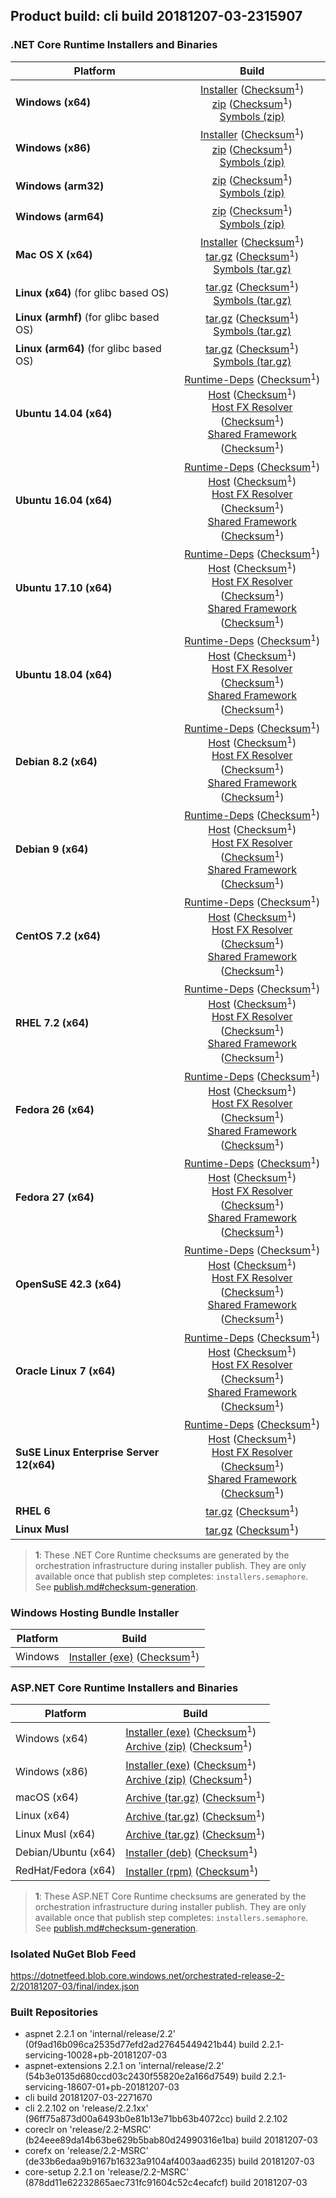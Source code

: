 ## Product build: cli build 20181207-03-2315907

### .NET Core Runtime Installers and Binaries

| Platform | Build |
|---------|:----------:|
| **Windows (x64)**                         | [Installer][win-x64-installer] ([Checksum][win-x64-installer-checksum]<sup>1</sup>)<br>[zip][win-x64-zip]   ([Checksum][win-x64-zip-checksum]<sup>1</sup>)<br>[Symbols (zip)][win-x64-symbols-zip]   |
| **Windows (x86)**                         | [Installer][win-x86-installer] ([Checksum][win-x86-installer-checksum]<sup>1</sup>)<br>[zip][win-x86-zip]   ([Checksum][win-x86-zip-checksum]<sup>1</sup>)<br>[Symbols (zip)][win-x86-symbols-zip]   |
| **Windows (arm32)**                       |                                                                                        [zip][win-arm-zip]   ([Checksum][win-arm-zip-checksum]<sup>1</sup>)<br>[Symbols (zip)][win-arm-symbols-zip]   |
| **Windows (arm64)**                       |                                                                                        [zip][win-arm64-zip] ([Checksum][win-arm64-zip-checksum]<sup>1</sup>)<br>[Symbols (zip)][win-arm64-symbols-zip] |
| **Mac OS X (x64)**                        | [Installer][osx-installer] ([Checksum][osx-installer-checksum]<sup>1</sup>)<br>[tar.gz][osx-targz]          ([Checksum][osx-targz-checksum]<sup>1</sup>)<br>[Symbols (tar.gz)][osx-symbols-targz]       |
| **Linux (x64)** (for glibc based OS)      |                                                                                        [tar.gz][linux-x64-targz] ([Checksum][linux-x64-targz-checksum]<sup>1</sup>)<br>[Symbols (tar.gz)][linux-x64-symbols-targz] |
| **Linux (armhf)** (for glibc based OS)    |                                                                                        [tar.gz][linux-arm-targz] ([Checksum][linux-arm-targz-checksum]<sup>1</sup>)<br>[Symbols (tar.gz)][linux-arm-symbols-targz] |
| **Linux (arm64)** (for glibc based OS)    |                                                                                        [tar.gz][linux-arm64-targz] ([Checksum][linux-arm64-targz-checksum]<sup>1</sup>)<br>[Symbols (tar.gz)][linux-arm64-symbols-targz] |
| **Ubuntu 14.04 (x64)**                    | [Runtime-Deps][ubuntu-14.04-runtime-deps] ([Checksum][ubuntu-14.04-runtime-deps-checksum]<sup>1</sup>)<br>[Host][deb-package-host] ([Checksum][deb-package-host-checksum]<sup>1</sup>)<br>[Host FX Resolver][deb-package-hostfxr] ([Checksum][deb-package-hostfxr-checksum]<sup>1</sup>)<br>[Shared Framework][deb-package-sharedfx] ([Checksum][deb-package-sharedfx-checksum]<sup>1</sup>)<br> |
| **Ubuntu 16.04 (x64)**                    | [Runtime-Deps][ubuntu-16.04-runtime-deps] ([Checksum][ubuntu-16.04-runtime-deps-checksum]<sup>1</sup>)<br>[Host][deb-package-host] ([Checksum][deb-package-host-checksum]<sup>1</sup>)<br>[Host FX Resolver][deb-package-hostfxr] ([Checksum][deb-package-hostfxr-checksum]<sup>1</sup>)<br>[Shared Framework][deb-package-sharedfx] ([Checksum][deb-package-sharedfx-checksum]<sup>1</sup>)<br> |
| **Ubuntu 17.10 (x64)**                    | [Runtime-Deps][ubuntu-17.10-runtime-deps] ([Checksum][ubuntu-17.10-runtime-deps-checksum]<sup>1</sup>)<br>[Host][deb-package-host] ([Checksum][deb-package-host-checksum]<sup>1</sup>)<br>[Host FX Resolver][deb-package-hostfxr] ([Checksum][deb-package-hostfxr-checksum]<sup>1</sup>)<br>[Shared Framework][deb-package-sharedfx] ([Checksum][deb-package-sharedfx-checksum]<sup>1</sup>)<br> |
| **Ubuntu 18.04 (x64)**                    | [Runtime-Deps][ubuntu-18.04-runtime-deps] ([Checksum][ubuntu-18.04-runtime-deps-checksum]<sup>1</sup>)<br>[Host][deb-package-host] ([Checksum][deb-package-host-checksum]<sup>1</sup>)<br>[Host FX Resolver][deb-package-hostfxr] ([Checksum][deb-package-hostfxr-checksum]<sup>1</sup>)<br>[Shared Framework][deb-package-sharedfx] ([Checksum][deb-package-sharedfx-checksum]<sup>1</sup>)<br> |
| **Debian 8.2 (x64)**                      | [Runtime-Deps][debian-8.2-runtime-deps]   ([Checksum][debian-8.2-runtime-deps-checksum]<sup>1</sup>)<br>[Host][deb-package-host] ([Checksum][deb-package-host-checksum]<sup>1</sup>)<br>[Host FX Resolver][deb-package-hostfxr] ([Checksum][deb-package-hostfxr-checksum]<sup>1</sup>)<br>[Shared Framework][deb-package-sharedfx] ([Checksum][deb-package-sharedfx-checksum]<sup>1</sup>)<br> |
| **Debian 9 (x64)**                        | [Runtime-Deps][debian-9-runtime-deps]     ([Checksum][debian-9-runtime-deps-checksum]<sup>1</sup>)<br>[Host][deb-package-host] ([Checksum][deb-package-host-checksum]<sup>1</sup>)<br>[Host FX Resolver][deb-package-hostfxr] ([Checksum][deb-package-hostfxr-checksum]<sup>1</sup>)<br>[Shared Framework][deb-package-sharedfx] ([Checksum][deb-package-sharedfx-checksum]<sup>1</sup>)<br> |
| **CentOS 7.2 (x64)**                      | [Runtime-Deps][centos-7-runtime-deps]      ([Checksum][centos-7-runtime-deps-checksum]<sup>1</sup>)<br>[Host][rpm-package-host] ([Checksum][rpm-package-host-checksum]<sup>1</sup>)<br>[Host FX Resolver][rpm-package-hostfxr]       ([Checksum][rpm-package-hostfxr-checksum]<sup>1</sup>)<br>[Shared Framework][rpm-package-sharedfx]       ([Checksum][rpm-package-sharedfx-checksum]<sup>1</sup>)<br> |
| **RHEL 7.2 (x64)**                        | [Runtime-Deps][rhel-7-runtime-deps]        ([Checksum][rhel-7-runtime-deps-checksum]<sup>1</sup>)<br>[Host][rpm-package-host] ([Checksum][rpm-package-host-checksum]<sup>1</sup>)<br>[Host FX Resolver][rpm-package-hostfxr]       ([Checksum][rpm-package-hostfxr-checksum]<sup>1</sup>)<br>[Shared Framework][rpm-package-sharedfx]       ([Checksum][rpm-package-sharedfx-checksum]<sup>1</sup>)<br> |
| **Fedora 26 (x64)**                       | [Runtime-Deps][fedora-26-runtime-deps]     ([Checksum][fedora-26-runtime-deps-checksum]<sup>1</sup>)<br>[Host][rpm-package-host] ([Checksum][rpm-package-host-checksum]<sup>1</sup>)<br>[Host FX Resolver][rpm-package-hostfxr]       ([Checksum][rpm-package-hostfxr-checksum]<sup>1</sup>)<br>[Shared Framework][rpm-package-sharedfx]       ([Checksum][rpm-package-sharedfx-checksum]<sup>1</sup>)<br> |
| **Fedora 27 (x64)**                       | [Runtime-Deps][fedora-27-runtime-deps]     ([Checksum][fedora-27-runtime-deps-checksum]<sup>1</sup>)<br>[Host][rpm-package-host] ([Checksum][rpm-package-host-checksum]<sup>1</sup>)<br>[Host FX Resolver][rpm-package-hostfxr]       ([Checksum][rpm-package-hostfxr-checksum]<sup>1</sup>)<br>[Shared Framework][rpm-package-sharedfx]       ([Checksum][rpm-package-sharedfx-checksum]<sup>1</sup>)<br> |
| **OpenSuSE 42.3 (x64)**                   | [Runtime-Deps][opensuse-42-runtime-deps]  ([Checksum][opensuse-42-runtime-deps-checksum]<sup>1</sup>)<br>[Host][rpm-package-host] ([Checksum][rpm-package-host-checksum]<sup>1</sup>)<br>[Host FX Resolver][rpm-package-hostfxr]       ([Checksum][rpm-package-hostfxr-checksum]<sup>1</sup>)<br>[Shared Framework][rpm-package-sharedfx]       ([Checksum][rpm-package-sharedfx-checksum]<sup>1</sup>)<br> |
| **Oracle Linux 7 (x64)**                  | [Runtime-Deps][oraclelinux-7-runtime-deps] ([Checksum][oraclelinux-7-runtime-deps-checksum]<sup>1</sup>)<br>[Host][rpm-package-host] ([Checksum][rpm-package-host-checksum]<sup>1</sup>)<br>[Host FX Resolver][rpm-package-hostfxr]       ([Checksum][rpm-package-hostfxr-checksum]<sup>1</sup>)<br>[Shared Framework][rpm-package-sharedfx]       ([Checksum][rpm-package-sharedfx-checksum]<sup>1</sup>)<br> |
| **SuSE Linux Enterprise Server 12(x64)**  | [Runtime-Deps][sles-12-runtime-deps] ([Checksum][sles-12-runtime-deps-checksum]<sup>1</sup>)<br>[Host][rpm-package-host] ([Checksum][rpm-package-host-checksum]<sup>1</sup>)<br>[Host FX Resolver][rpm-package-hostfxr]       ([Checksum][rpm-package-hostfxr-checksum]<sup>1</sup>)<br>[Shared Framework][rpm-package-sharedfx]       ([Checksum][rpm-package-sharedfx-checksum]<sup>1</sup>)<br> |
| **RHEL 6**                                |                                                                                        [tar.gz][rhel-6-targz]                    ([Checksum][rhel-6-targz-checksum]<sup>1</sup>)|
| **Linux Musl**                            |                                                                                        [tar.gz][musl-x64-targz]                ([Checksum][musl-x64-targz-checksum]<sup>1</sup>)|

[win-x64-installer]: https://dotnetfeed.blob.core.windows.net/orchestrated-release-2-2/20181207-03/final/assets/Runtime/2.2.1/dotnet-runtime-2.2.1-win-x64.exe
[win-x64-installer-checksum]: https://dotnetclichecksums.blob.core.windows.net/dotnet/Runtime/2.2.1/dotnet-runtime-2.2.1-win-x64.exe.sha512
[win-x64-zip]: https://dotnetfeed.blob.core.windows.net/orchestrated-release-2-2/20181207-03/final/assets/Runtime/2.2.1/dotnet-runtime-2.2.1-win-x64.zip
[win-x64-zip-checksum]: https://dotnetclichecksums.blob.core.windows.net/dotnet/Runtime/2.2.1/dotnet-runtime-2.2.1-win-x64.zip.sha512
[win-x64-symbols-zip]: https://dotnetfeed.blob.core.windows.net/orchestrated-release-2-2/20181207-03/final/assets/Runtime/2.2.1/dotnet-runtime-symbols-2.2.1-win-x64.zip

[win-x86-installer]: https://dotnetfeed.blob.core.windows.net/orchestrated-release-2-2/20181207-03/final/assets/Runtime/2.2.1/dotnet-runtime-2.2.1-win-x86.exe
[win-x86-installer-checksum]: https://dotnetclichecksums.blob.core.windows.net/dotnet/Runtime/2.2.1/dotnet-runtime-2.2.1-win-x86.exe.sha512
[win-x86-zip]: https://dotnetfeed.blob.core.windows.net/orchestrated-release-2-2/20181207-03/final/assets/Runtime/2.2.1/dotnet-runtime-2.2.1-win-x86.zip
[win-x86-zip-checksum]: https://dotnetclichecksums.blob.core.windows.net/dotnet/Runtime/2.2.1/dotnet-runtime-2.2.1-win-x86.zip.sha512
[win-x86-symbols-zip]: https://dotnetfeed.blob.core.windows.net/orchestrated-release-2-2/20181207-03/final/assets/Runtime/2.2.1/dotnet-runtime-symbols-2.2.1-win-x86.zip

[win-arm-zip]: https://dotnetfeed.blob.core.windows.net/orchestrated-release-2-2/20181207-03/final/assets/Runtime/2.2.1/dotnet-runtime-2.2.1-win-arm.zip
[win-arm-zip-checksum]: https://dotnetclichecksums.blob.core.windows.net/dotnet/Runtime/2.2.1/dotnet-runtime-2.2.1-win-arm.zip.sha512
[win-arm-symbols-zip]: https://dotnetfeed.blob.core.windows.net/orchestrated-release-2-2/20181207-03/final/assets/Runtime/2.2.1/dotnet-runtime-symbols-2.2.1-win-arm.zip

[win-arm64-zip]: https://dotnetfeed.blob.core.windows.net/orchestrated-release-2-2/20181207-03/final/assets/Runtime/2.2.1/dotnet-runtime-2.2.1-win-arm64.zip
[win-arm64-zip-checksum]: https://dotnetclichecksums.blob.core.windows.net/dotnet/Runtime/2.2.1/dotnet-runtime-2.2.1-win-arm64.zip.sha512
[win-arm64-symbols-zip]: https://dotnetfeed.blob.core.windows.net/orchestrated-release-2-2/20181207-03/final/assets/Runtime/2.2.1/dotnet-runtime-symbols-2.2.1-win-arm64.zip

[osx-installer]: https://dotnetfeed.blob.core.windows.net/orchestrated-release-2-2/20181207-03/final/assets/Runtime/2.2.1/dotnet-runtime-2.2.1-osx-x64.pkg
[osx-installer-checksum]: https://dotnetclichecksums.blob.core.windows.net/dotnet/Runtime/2.2.1/dotnet-runtime-2.2.1-osx-x64.pkg.sha512
[osx-targz]: https://dotnetfeed.blob.core.windows.net/orchestrated-release-2-2/20181207-03/final/assets/Runtime/2.2.1/dotnet-runtime-2.2.1-osx-x64.tar.gz
[osx-targz-checksum]: https://dotnetclichecksums.blob.core.windows.net/dotnet/Runtime/2.2.1/dotnet-runtime-2.2.1-osx-x64.tar.gz.sha512
[osx-symbols-targz]: https://dotnetfeed.blob.core.windows.net/orchestrated-release-2-2/20181207-03/final/assets/Runtime/2.2.1/dotnet-runtime-symbols-2.2.1-osx-x64.tar.gz

[linux-x64-targz]: https://dotnetfeed.blob.core.windows.net/orchestrated-release-2-2/20181207-03/final/assets/Runtime/2.2.1/dotnet-runtime-2.2.1-linux-x64.tar.gz
[linux-x64-targz-checksum]: https://dotnetclichecksums.blob.core.windows.net/dotnet/Runtime/2.2.1/dotnet-runtime-2.2.1-linux-x64.tar.gz.sha512
[linux-x64-symbols-targz]: https://dotnetfeed.blob.core.windows.net/orchestrated-release-2-2/20181207-03/final/assets/Runtime/2.2.1/dotnet-runtime-symbols-2.2.1-linux-x64.tar.gz
[linux-arm-targz]: https://dotnetfeed.blob.core.windows.net/orchestrated-release-2-2/20181207-03/final/assets/Runtime/2.2.1/dotnet-runtime-2.2.1-linux-arm.tar.gz
[linux-arm-targz-checksum]: https://dotnetclichecksums.blob.core.windows.net/dotnet/Runtime/2.2.1/dotnet-runtime-2.2.1-linux-arm.tar.gz.sha512
[linux-arm-symbols-targz]: https://dotnetfeed.blob.core.windows.net/orchestrated-release-2-2/20181207-03/final/assets/Runtime/2.2.1/dotnet-runtime-symbols-2.2.1-linux-arm.tar.gz
[linux-arm64-targz]: https://dotnetfeed.blob.core.windows.net/orchestrated-release-2-2/20181207-03/final/assets/Runtime/2.2.1/dotnet-runtime-2.2.1-linux-arm64.tar.gz
[linux-arm64-targz-checksum]: https://dotnetclichecksums.blob.core.windows.net/dotnet/Runtime/2.2.1/dotnet-runtime-2.2.1-linux-arm64.tar.gz.sha512
[linux-arm64-symbols-targz]: https://dotnetfeed.blob.core.windows.net/orchestrated-release-2-2/20181207-03/final/assets/Runtime/2.2.1/dotnet-runtime-symbols-2.2.1-linux-arm64.tar.gz

[ubuntu-14.04-runtime-deps]: https://dotnetfeed.blob.core.windows.net/orchestrated-release-2-2/20181207-03/final/assets/Runtime/2.2.1/dotnet-runtime-deps-2.2.1-ubuntu.14.04-x64.deb
[ubuntu-14.04-runtime-deps-checksum]: https://dotnetclichecksums.blob.core.windows.net/dotnet/Runtime/2.2.1/dotnet-runtime-deps-2.2.1-ubuntu.14.04-x64.deb.sha512

[ubuntu-16.04-runtime-deps]: https://dotnetfeed.blob.core.windows.net/orchestrated-release-2-2/20181207-03/final/assets/Runtime/2.2.1/dotnet-runtime-deps-2.2.1-ubuntu.16.04-x64.deb
[ubuntu-16.04-runtime-deps-checksum]: https://dotnetclichecksums.blob.core.windows.net/dotnet/Runtime/2.2.1/dotnet-runtime-deps-2.2.1-ubuntu.16.04-x64.deb.sha512

[ubuntu-17.10-runtime-deps]: https://dotnetfeed.blob.core.windows.net/orchestrated-release-2-2/20181207-03/final/assets/Runtime/2.2.1/dotnet-runtime-deps-2.2.1-ubuntu.17.10-x64.deb
[ubuntu-17.10-runtime-deps-checksum]: https://dotnetclichecksums.blob.core.windows.net/dotnet/Runtime/2.2.1/dotnet-runtime-deps-2.2.1-ubuntu.17.10-x64.deb.sha512

[ubuntu-18.04-runtime-deps]: https://dotnetfeed.blob.core.windows.net/orchestrated-release-2-2/20181207-03/final/assets/Runtime/2.2.1/dotnet-runtime-deps-2.2.1-ubuntu.18.04-x64.deb
[ubuntu-18.04-runtime-deps-checksum]: https://dotnetclichecksums.blob.core.windows.net/dotnet/Runtime/2.2.1/dotnet-runtime-deps-2.2.1-ubuntu.18.04-x64.deb.sha512

[debian-8.2-runtime-deps]: https://dotnetfeed.blob.core.windows.net/orchestrated-release-2-2/20181207-03/final/assets/Runtime/2.2.1/dotnet-runtime-deps-2.2.1-debian.8-x64.deb
[debian-8.2-runtime-deps-checksum]: https://dotnetclichecksums.blob.core.windows.net/dotnet/Runtime/2.2.1/dotnet-runtime-deps-2.2.1-debian.8-x64.deb.sha512

[debian-9-runtime-deps]: https://dotnetfeed.blob.core.windows.net/orchestrated-release-2-2/20181207-03/final/assets/Runtime/2.2.1/dotnet-runtime-deps-2.2.1-debian.9-x64.deb
[debian-9-runtime-deps-checksum]: https://dotnetclichecksums.blob.core.windows.net/dotnet/Runtime/2.2.1/dotnet-runtime-deps-2.2.1-debian.9-x64.deb.sha512

[centos-7-runtime-deps]: https://dotnetfeed.blob.core.windows.net/orchestrated-release-2-2/20181207-03/final/assets/Runtime/2.2.1/dotnet-runtime-deps-2.2.1-centos.7-x64.rpm
[centos-7-runtime-deps-checksum]: https://dotnetclichecksums.blob.core.windows.net/dotnet/Runtime/2.2.1/dotnet-runtime-deps-2.2.1-centos.7-x64.rpm.sha512

[rhel-7-runtime-deps]: https://dotnetfeed.blob.core.windows.net/orchestrated-release-2-2/20181207-03/final/assets/Runtime/2.2.1/dotnet-runtime-deps-2.2.1-rhel.7-x64.rpm
[rhel-7-runtime-deps-checksum]: https://dotnetclichecksums.blob.core.windows.net/dotnet/Runtime/2.2.1/dotnet-runtime-deps-2.2.1-rhel.7-x64.rpm.sha512

[fedora-26-runtime-deps]: https://dotnetfeed.blob.core.windows.net/orchestrated-release-2-2/20181207-03/final/assets/Runtime/2.2.1/dotnet-runtime-deps-2.2.1-fedora.26-x64.rpm
[fedora-26-runtime-deps-checksum]: https://dotnetclichecksums.blob.core.windows.net/dotnet/Runtime/2.2.1/dotnet-runtime-deps-2.2.1-fedora.26-x64.rpm.sha512

[fedora-27-runtime-deps]: https://dotnetfeed.blob.core.windows.net/orchestrated-release-2-2/20181207-03/final/assets/Runtime/2.2.1/dotnet-runtime-deps-2.2.1-fedora.27-x64.rpm
[fedora-27-runtime-deps-checksum]: https://dotnetclichecksums.blob.core.windows.net/dotnet/Runtime/2.2.1/dotnet-runtime-deps-2.2.1-fedora.27-x64.rpm.sha512

[opensuse-42-runtime-deps]: https://dotnetfeed.blob.core.windows.net/orchestrated-release-2-2/20181207-03/final/assets/Runtime/2.2.1/dotnet-runtime-deps-2.2.1-opensuse.42-x64.rpm
[opensuse-42-runtime-deps-checksum]: https://dotnetclichecksums.blob.core.windows.net/dotnet/Runtime/2.2.1/dotnet-runtime-deps-2.2.1-opensuse.42-x64.rpm.sha512

[oraclelinux-7-runtime-deps]: https://dotnetfeed.blob.core.windows.net/orchestrated-release-2-2/20181207-03/final/assets/Runtime/2.2.1/dotnet-runtime-deps-2.2.1-oraclelinux.7-x64.rpm
[oraclelinux-7-runtime-deps-checksum]: https://dotnetclichecksums.blob.core.windows.net/dotnet/Runtime/2.2.1/dotnet-runtime-deps-2.2.1-oraclelinux.7-x64.rpm.sha512

[sles-12-runtime-deps]: https://dotnetfeed.blob.core.windows.net/orchestrated-release-2-2/20181207-03/final/assets/Runtime/2.2.1/dotnet-runtime-deps-2.2.1-sles.12-x64.rpm
[sles-12-runtime-deps-checksum]: https://dotnetclichecksums.blob.core.windows.net/dotnet/Runtime/2.2.1/dotnet-runtime-deps-2.2.1-sles.12-x64.rpm.sha512

[deb-package-host]: https://dotnetfeed.blob.core.windows.net/orchestrated-release-2-2/20181207-03/final/assets/Runtime/2.2.1/dotnet-host-2.2.1-x64.deb
[deb-package-host-checksum]: https://dotnetclichecksums.blob.core.windows.net/dotnet/Runtime/2.2.1/dotnet-host-2.2.1-x64.deb.sha512
[deb-package-hostfxr]: https://dotnetfeed.blob.core.windows.net/orchestrated-release-2-2/20181207-03/final/assets/Runtime/2.2.1/dotnet-hostfxr-2.2.1-x64.deb
[deb-package-hostfxr-checksum]: https://dotnetclichecksums.blob.core.windows.net/dotnet/Runtime/2.2.1/dotnet-hostfxr-2.2.1-x64.deb.sha512
[deb-package-sharedfx]: https://dotnetfeed.blob.core.windows.net/orchestrated-release-2-2/20181207-03/final/assets/Runtime/2.2.1/dotnet-runtime-2.2.1-x64.deb
[deb-package-sharedfx-checksum]: https://dotnetclichecksums.blob.core.windows.net/dotnet/Runtime/2.2.1/dotnet-runtime-2.2.1-x64.deb.sha512

[rpm-package-host]: https://dotnetfeed.blob.core.windows.net/orchestrated-release-2-2/20181207-03/final/assets/Runtime/2.2.1/dotnet-host-2.2.1-x64.rpm
[rpm-package-host-checksum]: https://dotnetclichecksums.blob.core.windows.net/dotnet/Runtime/2.2.1/dotnet-host-2.2.1-x64.rpm.sha512
[rpm-package-hostfxr]: https://dotnetfeed.blob.core.windows.net/orchestrated-release-2-2/20181207-03/final/assets/Runtime/2.2.1/dotnet-hostfxr-2.2.1-x64.rpm
[rpm-package-hostfxr-checksum]: https://dotnetclichecksums.blob.core.windows.net/dotnet/Runtime/2.2.1/dotnet-hostfxr-2.2.1-x64.rpm.sha512
[rpm-package-sharedfx]: https://dotnetfeed.blob.core.windows.net/orchestrated-release-2-2/20181207-03/final/assets/Runtime/2.2.1/dotnet-runtime-2.2.1-x64.rpm
[rpm-package-sharedfx-checksum]: https://dotnetclichecksums.blob.core.windows.net/dotnet/Runtime/2.2.1/dotnet-runtime-2.2.1-x64.rpm.sha512

[rhel-6-targz]: https://dotnetfeed.blob.core.windows.net/orchestrated-release-2-2/20181207-03/final/assets/Runtime/2.2.1/dotnet-runtime-2.2.1-rhel.6-x64.tar.gz
[rhel-6-targz-checksum]: https://dotnetclichecksums.blob.core.windows.net/dotnet/Runtime/2.2.1/dotnet-runtime-2.2.1-rhel.6-x64.tar.gz.sha512

[musl-x64-targz]: https://dotnetfeed.blob.core.windows.net/orchestrated-release-2-2/20181207-03/final/assets/Runtime/2.2.1/dotnet-runtime-2.2.1-linux-musl-x64.tar.gz
[musl-x64-targz-checksum]: https://dotnetclichecksums.blob.core.windows.net/dotnet/Runtime/2.2.1/dotnet-runtime-2.2.1-linux-musl-x64.tar.gz.sha512

> **1**: These .NET Core Runtime checksums are generated by the orchestration infrastructure during installer publish. They are only available once that publish step completes: `installers.semaphore`. See [publish.md#checksum-generation](https://github.com/dotnet/core-eng/blob/master/Documentation/Orchestrated-Build/Api/publish.md#checksum-generation).


### Windows Hosting Bundle Installer

Platform              | Build
----------------------|---------------------
Windows               | [Installer (exe)][dotnet-hosting-win-exe] ([Checksum][dotnet-hosting-win-exe-checksum]<sup>1</sup>)

[dotnet-hosting-win-exe]: https://dotnetfeed.blob.core.windows.net/orchestrated-release-2-2/20181207-03/final/assets/aspnetcore/Runtime/2.2.1/dotnet-hosting-2.2.1-win.exe
[dotnet-hosting-win-exe-checksum]: https://dotnetclichecksums.blob.core.windows.net/dotnet/aspnetcore/Runtime/2.2.1/dotnet-hosting-2.2.1-win.exe.sha512


### ASP.NET Core Runtime Installers and Binaries

Platform              | Build
----------------------|---------------------
Windows (x64)         | [Installer (exe)][aspnetcore-win-x64-exe] ([Checksum][aspnetcore-win-x64-exe-checksum]<sup>1</sup>)<br>[Archive (zip)][aspnetcore-win-x64-zip] ([Checksum][aspnetcore-win-x64-zip-checksum]<sup>1</sup>)
Windows (x86)         | [Installer (exe)][aspnetcore-win-x86-exe] ([Checksum][aspnetcore-win-x86-exe-checksum]<sup>1</sup>)<br>[Archive (zip)][aspnetcore-win-x86-zip] ([Checksum][aspnetcore-win-x86-zip-checksum]<sup>1</sup>)
macOS (x64)           | [Archive (tar.gz)][aspnetcore-osx-x64-tar] ([Checksum][aspnetcore-osx-x64-tar-checksum]<sup>1</sup>)
Linux (x64)           | [Archive (tar.gz)][aspnetcore-linux-x64-tar] ([Checksum][aspnetcore-linux-x64-tar-checksum]<sup>1</sup>)
Linux Musl (x64)      | [Archive (tar.gz)][aspnetcore-linux-musl-x64-tar] ([Checksum][aspnetcore-linux-musl-x64-tar-checksum]<sup>1</sup>)
Debian/Ubuntu (x64)   | [Installer (deb)][aspnetcore-debian-x64-deb] ([Checksum][aspnetcore-debian-x64-deb-checksum]<sup>1</sup>)
RedHat/Fedora (x64)   | [Installer (rpm)][aspnetcore-redhat-x64-rpm] ([Checksum][aspnetcore-redhat-x64-rpm-checksum]<sup>1</sup>)

[aspnetcore-win-x64-zip]: https://dotnetfeed.blob.core.windows.net/orchestrated-release-2-2/20181207-03/final/assets/aspnetcore/Runtime/2.2.1/aspnetcore-runtime-2.2.1-win-x64.zip
[aspnetcore-win-x64-zip-checksum]: https://dotnetclichecksums.blob.core.windows.net/dotnet/aspnetcore/Runtime/2.2.1/aspnetcore-runtime-2.2.1-win-x64.zip.sha512
[aspnetcore-win-x64-exe]: https://dotnetfeed.blob.core.windows.net/orchestrated-release-2-2/20181207-03/final/assets/aspnetcore/Runtime/2.2.1/aspnetcore-runtime-2.2.1-win-x64.exe
[aspnetcore-win-x64-exe-checksum]: https://dotnetclichecksums.blob.core.windows.net/dotnet/aspnetcore/Runtime/2.2.1/aspnetcore-runtime-2.2.1-win-x64.exe.sha512

[aspnetcore-win-x86-zip]: https://dotnetfeed.blob.core.windows.net/orchestrated-release-2-2/20181207-03/final/assets/aspnetcore/Runtime/2.2.1/aspnetcore-runtime-2.2.1-win-x86.zip
[aspnetcore-win-x86-zip-checksum]: https://dotnetclichecksums.blob.core.windows.net/dotnet/aspnetcore/Runtime/2.2.1/aspnetcore-runtime-2.2.1-win-x86.zip.sha512
[aspnetcore-win-x86-exe]: https://dotnetfeed.blob.core.windows.net/orchestrated-release-2-2/20181207-03/final/assets/aspnetcore/Runtime/2.2.1/aspnetcore-runtime-2.2.1-win-x86.exe
[aspnetcore-win-x86-exe-checksum]: https://dotnetclichecksums.blob.core.windows.net/dotnet/aspnetcore/Runtime/2.2.1/aspnetcore-runtime-2.2.1-win-x86.exe.sha512

[aspnetcore-linux-x64-tar]: https://dotnetfeed.blob.core.windows.net/orchestrated-release-2-2/20181207-03/final/assets/aspnetcore/Runtime/2.2.1/aspnetcore-runtime-2.2.1-linux-x64.tar.gz
[aspnetcore-linux-x64-tar-checksum]: https://dotnetclichecksums.blob.core.windows.net/dotnet/aspnetcore/Runtime/2.2.1/aspnetcore-runtime-2.2.1-linux-x64.tar.gz.sha512

[aspnetcore-linux-musl-x64-tar]: https://dotnetfeed.blob.core.windows.net/orchestrated-release-2-2/20181207-03/final/assets/aspnetcore/Runtime/2.2.1/aspnetcore-runtime-2.2.1-linux-musl-x64.tar.gz
[aspnetcore-linux-musl-x64-tar-checksum]: https://dotnetclichecksums.blob.core.windows.net/dotnet/aspnetcore/Runtime/2.2.1/aspnetcore-runtime-2.2.1-linux-musl-x64.tar.gz.sha512

[aspnetcore-osx-x64-tar]: https://dotnetfeed.blob.core.windows.net/orchestrated-release-2-2/20181207-03/final/assets/aspnetcore/Runtime/2.2.1/aspnetcore-runtime-2.2.1-osx-x64.tar.gz
[aspnetcore-osx-x64-tar-checksum]: https://dotnetclichecksums.blob.core.windows.net/dotnet/aspnetcore/Runtime/2.2.1/aspnetcore-runtime-2.2.1-osx-x64.tar.gz.sha512

[aspnetcore-debian-x64-deb]: https://dotnetfeed.blob.core.windows.net/orchestrated-release-2-2/20181207-03/final/assets/aspnetcore/Runtime/2.2.1/aspnetcore-runtime-2.2.1-x64.deb
[aspnetcore-debian-x64-deb-checksum]: https://dotnetclichecksums.blob.core.windows.net/dotnet/aspnetcore/Runtime/2.2.1/aspnetcore-runtime-2.2.1-x64.deb.sha512

[aspnetcore-redhat-x64-rpm]: https://dotnetfeed.blob.core.windows.net/orchestrated-release-2-2/20181207-03/final/assets/aspnetcore/Runtime/2.2.1/aspnetcore-runtime-2.2.1-x64.rpm
[aspnetcore-redhat-x64-rpm-checksum]: https://dotnetclichecksums.blob.core.windows.net/dotnet/aspnetcore/Runtime/2.2.1/aspnetcore-runtime-2.2.1-x64.rpm.sha512

> **1**: These ASP.NET Core Runtime checksums are generated by the orchestration infrastructure during installer publish. They are only available once that publish step completes: `installers.semaphore`. See [publish.md#checksum-generation](https://github.com/dotnet/core-eng/blob/master/Documentation/Orchestrated-Build/Api/publish.md#checksum-generation).


### Isolated NuGet Blob Feed
https://dotnetfeed.blob.core.windows.net/orchestrated-release-2-2/20181207-03/final/index.json

### Built Repositories
 * aspnet 2.2.1 on 'internal/release/2.2' (0f9ad16b096ca2535d77efd2ad27645449421b44) build 2.2.1-servicing-10028+pb-20181207-03
 * aspnet-extensions 2.2.1 on 'internal/release/2.2' (54b3e0135d680ccd03c2430f55820e2a166d7549) build 2.2.1-servicing-18607-01+pb-20181207-03
 * cli build 20181207-03-2271670
 * cli 2.2.102 on 'release/2.2.1xx' (96ff75a873d00a6493b0e81b13e71bb63b4072cc) build 2.2.102
 * coreclr on 'release/2.2-MSRC' (b24eee89da14b63be629b5bab80d24990316e1ba) build 20181207-03
 * corefx on 'release/2.2-MSRC' (de33b6edaa9b9167b16323a9104af4003aad6235) build 20181207-03
 * core-setup 2.2.1 on 'release/2.2-MSRC' (878dd11e62232865aec731fc91604c52c4ecafcf) build 20181207-03
